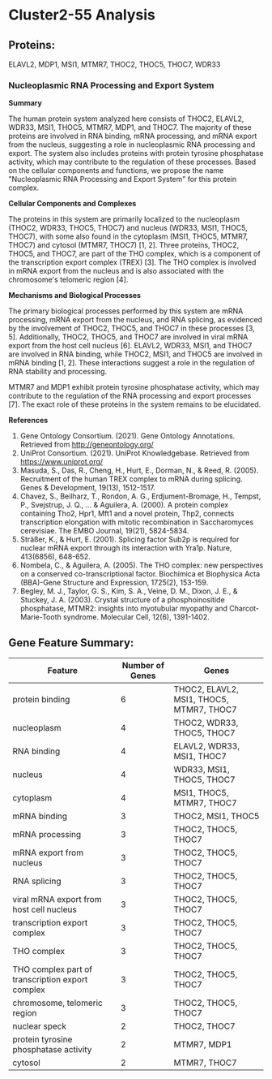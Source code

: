 # Cluster2-55 Analysis

## Proteins: 

ELAVL2, MDP1, MSI1, MTMR7, THOC2, THOC5, THOC7, WDR33

### Nucleoplasmic RNA Processing and Export System

**Summary**

The human protein system analyzed here consists of THOC2, ELAVL2, WDR33, MSI1, THOC5, MTMR7, MDP1, and THOC7. The majority of these proteins are involved in RNA binding, mRNA processing, and mRNA export from the nucleus, suggesting a role in nucleoplasmic RNA processing and export. The system also includes proteins with protein tyrosine phosphatase activity, which may contribute to the regulation of these processes. Based on the cellular components and functions, we propose the name "Nucleoplasmic RNA Processing and Export System" for this protein complex.

**Cellular Components and Complexes**

The proteins in this system are primarily localized to the nucleoplasm (THOC2, WDR33, THOC5, THOC7) and nucleus (WDR33, MSI1, THOC5, THOC7), with some also found in the cytoplasm (MSI1, THOC5, MTMR7, THOC7) and cytosol (MTMR7, THOC7) [1, 2]. Three proteins, THOC2, THOC5, and THOC7, are part of the THO complex, which is a component of the transcription export complex (TREX) [3]. The THO complex is involved in mRNA export from the nucleus and is also associated with the chromosome's telomeric region [4].

**Mechanisms and Biological Processes**

The primary biological processes performed by this system are mRNA processing, mRNA export from the nucleus, and RNA splicing, as evidenced by the involvement of THOC2, THOC5, and THOC7 in these processes [3, 5]. Additionally, THOC2, THOC5, and THOC7 are involved in viral mRNA export from the host cell nucleus [6]. ELAVL2, WDR33, MSI1, and THOC7 are involved in RNA binding, while THOC2, MSI1, and THOC5 are involved in mRNA binding [1, 2]. These interactions suggest a role in the regulation of RNA stability and processing.

MTMR7 and MDP1 exhibit protein tyrosine phosphatase activity, which may contribute to the regulation of the RNA processing and export processes [7]. The exact role of these proteins in the system remains to be elucidated.

**References**

1. Gene Ontology Consortium. (2021). Gene Ontology Annotations. Retrieved from http://geneontology.org/
2. UniProt Consortium. (2021). UniProt Knowledgebase. Retrieved from https://www.uniprot.org/
3. Masuda, S., Das, R., Cheng, H., Hurt, E., Dorman, N., & Reed, R. (2005). Recruitment of the human TREX complex to mRNA during splicing. Genes & Development, 19(13), 1512-1517.
4. Chavez, S., Beilharz, T., Rondon, A. G., Erdjument-Bromage, H., Tempst, P., Svejstrup, J. Q., ... & Aguilera, A. (2000). A protein complex containing Tho2, Hpr1, Mft1 and a novel protein, Thp2, connects transcription elongation with mitotic recombination in Saccharomyces cerevisiae. The EMBO Journal, 19(21), 5824-5834.
5. Sträßer, K., & Hurt, E. (2001). Splicing factor Sub2p is required for nuclear mRNA export through its interaction with Yra1p. Nature, 413(6856), 648-652.
6. Nombela, C., & Aguilera, A. (2005). The THO complex: new perspectives on a conserved co-transcriptional factor. Biochimica et Biophysica Acta (BBA)-Gene Structure and Expression, 1725(2), 153-159.
7. Begley, M. J., Taylor, G. S., Kim, S. A., Veine, D. M., Dixon, J. E., & Stuckey, J. A. (2003). Crystal structure of a phosphoinositide phosphatase, MTMR2: insights into myotubular myopathy and Charcot-Marie-Tooth syndrome. Molecular Cell, 12(6), 1391-1402.

## Gene Feature Summary: 

| Feature | Number of Genes | Genes |
| --- | --- | --- |
| protein binding | 6 | THOC2, ELAVL2, MSI1, THOC5, MTMR7, THOC7 |
| nucleoplasm | 4 | THOC2, WDR33, THOC5, THOC7 |
| RNA binding | 4 | ELAVL2, WDR33, MSI1, THOC7 |
| nucleus | 4 | WDR33, MSI1, THOC5, THOC7 |
| cytoplasm | 4 | MSI1, THOC5, MTMR7, THOC7 |
| mRNA binding | 3 | THOC2, MSI1, THOC5 |
| mRNA processing | 3 | THOC2, THOC5, THOC7 |
| mRNA export from nucleus | 3 | THOC2, THOC5, THOC7 |
| RNA splicing | 3 | THOC2, THOC5, THOC7 |
| viral mRNA export from host cell nucleus | 3 | THOC2, THOC5, THOC7 |
| transcription export complex | 3 | THOC2, THOC5, THOC7 |
| THO complex | 3 | THOC2, THOC5, THOC7 |
| THO complex part of transcription export complex | 3 | THOC2, THOC5, THOC7 |
| chromosome, telomeric region | 3 | THOC2, THOC5, THOC7 |
| nuclear speck | 2 | THOC2, THOC7 |
| protein tyrosine phosphatase activity | 2 | MTMR7, MDP1 |
| cytosol | 2 | MTMR7, THOC7 |

